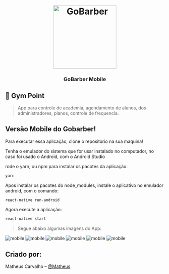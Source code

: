 <h1 align="center">
  <img alt="GoBarber" title="GoBarber" src="../FrontEnd/src/assets/logo.svg" width="200px" color="#000"/>
</h1>

<h3 align="center">
  GoBarber Mobile
</h3>



## :rocket: Gym Point
> App para controle de academia, agendamento de alunos, dos administradores, planos, controle de frequencia.


## Versão Mobile do Gobarber!


<p> Para executar essa aplicação, clone o repositorio na sua maquina!</p>
<p> Tenha o emulador do sistema que for usar instalado no computador, no caso foi usado o Android, com o Android Studio</p>
<p> rode o yarn, ou npm para instalar os pacotes da aplicação: </p>

```js
yarn
```

<p> Apos instalar os pacotes do node_modules, instale o aplicativo no emulador android, com o comando:</p>

```js
react-native run-android
```


<p>Agora execute a aplicação:</p>

```js
react-native start
```


>Segue abaixo algumas imagens do App:

<img src="../images/mobile/login.png" alt="mobile"></img>
<img src="../images/mobile/dashboard.png" alt="mobile"></img>
<img src="../images/mobile/perfil.png" alt="mobile"></img>
<img src="../images/mobile/prestadores.png" alt="mobile"></img>
<img src="../images/mobile/confirma.png" alt="mobile"></img>
<img src="../images/mobile/horarios.png" alt="mobile"></img>


## Criado por:

 Matheus Carvalho – [@Matheus](https://www.linkedin.com/in/matheusrcarvalho/)
